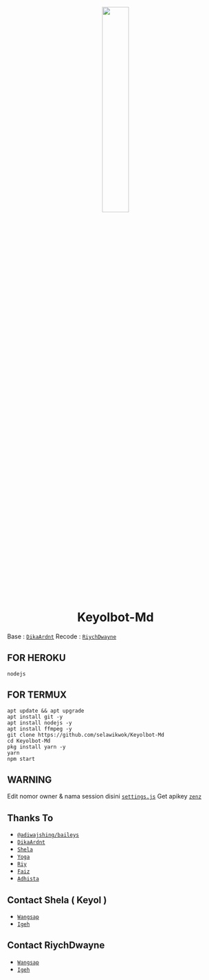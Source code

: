 <p align="center">
	<img src="https://telegra.ph/file/695d8d1ddb483aaf9a79e.jpg" width="35%" style="margin-left: auto;margin-right: auto;display: block;">
</p>
<h1 align="center">Keyolbot-Md</h1>

Base : [`DikaArdnt`](https://github.com/DikaArdnt)
Recode : [`RiychDwayne`](https://github.com/riychdwayne)

## FOR HEROKU
```
nodejs
```

## FOR TERMUX

```
apt update && apt upgrade
apt install git -y
apt install nodejs -y
apt install ffmpeg -y
git clone https://github.com/selawikwok/Keyolbot-Md
cd Keyolbot-Md
pkg install yarn -y
yarn
npm start
```

## WARNING

Edit nomor owner & nama session disini [`settings.js`](https://github.com/selawikwok/Keyolbot-Md/blob/master/settings.js)
Get apikey [`zenz`](https://zenzapi.xyz/pricing)

## Thanks To
* [`@adiwajshing/baileys`](https://github.com/adiwajshing/baileys)
* [`DikaArdnt`](https://github.com/DikaArdnt)
* [`Shela`](https://github.com/selawikwok)
* [`Yoga`](https://github.com/YogGanz)
* [`Riy`](https://github.com/riychdwayne)
* [`Faiz`](https://github.com/paizx)
* [`Adhista`](https://github.com/24ID)

## Contact Shela ( Keyol )
* [`Wangsap`](https://wa.me/6281995944283)
* [`Igeh`](https://instagram.com/shelaaa817)

## Contact RiychDwayne
* [`Wangsap`](https://wa.me/6281575886399)
* [`Igeh`](https://instagram.com/riychh)

